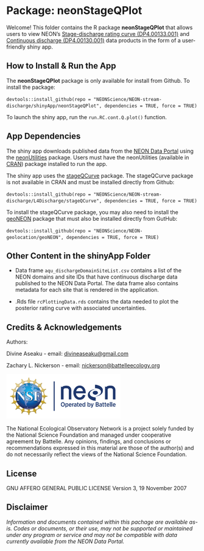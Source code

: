 Package: neonStageQPlot
================

<!-- README.md is generated from README.Rmd. Please edit that file -->

<!-- ****** Description ****** -->

Welcome\! This folder contains the R package **neonStageQPlot** that
allows users to view NEON’s [Stage-discharge rating curve
(DP4.00133.001)](https://data.neonscience.org/data-products/DP4.00133.001)
and [Continuous discharge
(DP4.00130.001)](https://data.neonscience.org/data-products/DP4.00130.001)
data products in the form of a user-friendly shiny app.

<!-- ****** Usage ****** -->

## How to Install & Run the App

The **neonStageQPlot** package is only available for install from
Github. To install the package:

`devtools::install_github(repo =
"NEONScience/NEON-stream-discharge/shinyApp/neonStageQPlot",
dependencies = TRUE, force = TRUE)`

To launch the shiny app, run the `run.RC.cont.Q.plot()` function.

## App Dependencies

The shiny app downloads published data from the [NEON Data
Portal](https://data.neonscience.org/home) using the
[neonUtilities](https://github.com/NEONScience/NEON-utilities) package.
Users must have the neonUtilities (available in
[CRAN](https://cran.r-project.org/web/packages/neonUtilities/index.html))
package installed to run the app.

The shiny app uses the
[stageQCurve](https://github.com/NEONScience/NEON-stream-discharge/tree/master/L4Discharge/stageQCurve)
package. The stageQCurve package is not available in CRAN and must be
installed directly from Github:

`devtools::install_github(repo =
"NEONScience/NEON-stream-discharge/L4Discharge/stageQCurve",
dependencies = TRUE, force = TRUE)`

To install the stageQCurve package, you may also need to install the
[geoNEON](https://github.com/NEONScience/NEON-geolocation/tree/master/geoNEON)
package that must also be installed directly from GutHub:

`devtools::install_github(repo = "NEONScience/NEON-geolocation/geoNEON",
dependencies = TRUE, force = TRUE)`

## Other Content in the shinyApp Folder

  - Data frame `aqu_dischargeDomainSiteList.csv` contains a list of the
    NEON domains and site IDs that have continuous discharge data
    published to the NEON Data Portal. The data frame also contains
    metadata for each site that is rendered in the application.

  - .Rds file `rcPlottingData.rds` contains the data needed to plot the
    posterior rating curve with associated uncertainties.

<!-- ****** Acknowledgements ****** -->

## Credits & Acknowledgements

Authors:

Divine Aseaku - email: <divineaseaku@gmail.com>

Zachary L. Nickerson - email: <nickerson@battelleecology.org>

<!-- HTML tags to produce image, resize, add hyperlink. -->

<!-- ONLY WORKS WITH HTML or GITHUB documents -->

<a href="http://www.neonscience.org/">
<img src="logo.png" width="300px" /> </a>

<!-- Acknowledgements text -->

The National Ecological Observatory Network is a project solely funded
by the National Science Foundation and managed under cooperative
agreement by Battelle. Any opinions, findings, and conclusions or
recommendations expressed in this material are those of the author(s)
and do not necessarily reflect the views of the National Science
Foundation.

<!-- ****** License ****** -->

## License

GNU AFFERO GENERAL PUBLIC LICENSE Version 3, 19 November 2007

<!-- ****** Disclaimer ****** -->

## Disclaimer

*Information and documents contained within this pachage are available
as-is. Codes or documents, or their use, may not be supported or
maintained under any program or service and may not be compatible with
data currently available from the NEON Data Portal.*
